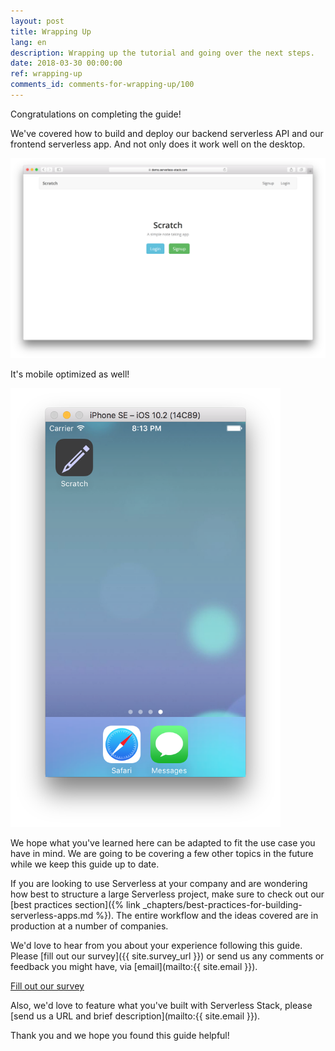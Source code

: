```yaml
---
layout: post
title: Wrapping Up
lang: en
description: Wrapping up the tutorial and going over the next steps.
date: 2018-03-30 00:00:00
ref: wrapping-up
comments_id: comments-for-wrapping-up/100
---
```


Congratulations on completing the guide!

We've covered how to build and deploy our backend serverless API and our frontend serverless app. And not only does it work well on the desktop.

![App update live screenshot](/assets/app-update-live.png)

It's mobile optimized as well!

<img alt="Mobile app homescreen screenshot" src="/assets/mobile-app-homescreen.png" width="432" />

We hope what you've learned here can be adapted to fit the use case you have in mind. We are going to be covering a few other topics in the future while we keep this guide up to date.

If you are looking to use Serverless at your company and are wondering how best to structure a large Serverless project, make sure to check out our [best practices section]({% link _chapters/best-practices-for-building-serverless-apps.md %}). The entire workflow and the ideas covered are in production at a number of companies.

We'd love to hear from you about your experience following this guide. Please [fill out our survey]({{ site.survey_url }}) or send us any comments or feedback you might have, via [email](mailto:{{ site.email }}).

<a class="button contact" href="{{ site.survey_url }}" target="_blank">Fill out our survey</a>

Also, we'd love to feature what you've built with Serverless Stack, please [send us a URL and brief description](mailto:{{ site.email }}).

Thank you and we hope you found this guide helpful!
